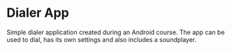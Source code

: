 # Dialer App
Simple dialer application created during an Android course.
The app can be used to dial, has its own settings and also includes a soundplayer.
